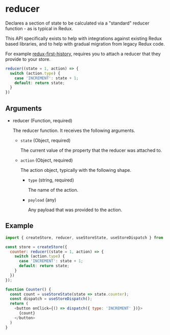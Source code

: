 # reducer

Declares a section of state to be calculated via a "standard" reducer function - as is typical in Redux.

This API specifically exists to help with integrations against existing Redux based libraries, and to help with gradual migration from legacy Redux code.

For example [redux-first-history](https://github.com/salvoravida/redux-first-history), requires you to attach a reducer that they provide to your store.

```javascript
reducer((state = 1, action) => {
  switch (action.type) {
    case 'INCREMENT': state + 1;
    default: return state;
  }
})
```

## Arguments

  - reducer (Function, required)

    The reducer function. It receives the following arguments.

    - `state` (Object, required)

      The current value of the property that the reducer was attached to.

    - `action` (Object, required)

      The action object, typically with the following shape.

      - `type` (string, required)

        The name of the action.

      - `payload` (any)

        Any payload that was provided to the action.

## Example

```javascript
import { createStore, reducer, useStoreState, useStoreDispatch } from 'easy-peasy';

const store = createStore({
  counter: reducer((state = 1, action) => {
    switch (action.type) {
      case 'INCREMENT': state + 1;
      default: return state;
    }
  })
});

function Counter() {
  const count = useStoreState(state => state.counter);
  const dispatch = useStoreDispatch();
  return (
    <button onClick={() => dispatch({ type: 'INCREMENT' })}>
      {count}
    </button>
  )
}
```
